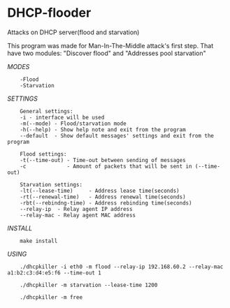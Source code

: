 # DHCP-flooder
Attacks on DHCP server(flood and starvation)

This program was made for Man-In-The-Middle attack's first step.
That have two modules: "Discover flood" and "Addresses pool starvation"

*MODES*

        -Flood
        -Starvation

*SETTINGS*

        General settings:
        -i - interface will be used
        -m(--mode) - Flood/starvation mode
        -h(--help) - Show help note and exit from the program
        --default  - Show default messages' settings and exit from the program
        
        Flood settings:
        -t(--time-out) - Time-out between sending of messages
        -c             - Amount of packets that will be sent in (--time-out)
        
        Starvation settings:
        -lt(--lease-time)     - Address lease time(seconds)
        -rt(--renewal-time)   - Address renewal time(seconds)
        -rbt(--rebindng-time) - Address rebinding time(seconds)
        --relay-ip  - Relay agent IP address
        --relay-mac - Relay agent MAC address
        
*INSTALL*
        
        make install
        
*USING*
    
        ./dhcpkiller -i eth0 -m flood --relay-ip 192.168.60.2 --relay-mac a1:b2:c3:d4:e5:f6 --time-out 1

        ./dhcpkiller -m starvation --lease-time 1200

        ./dhcpkiller -m free
